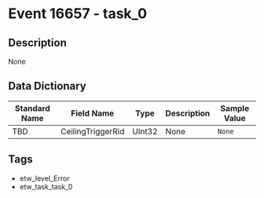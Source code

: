 # Event 16657 - task_0

## Description
None

## Data Dictionary
|Standard Name|Field Name|Type|Description|Sample Value|
|---|---|---|---|---|
|TBD|CeilingTriggerRid|UInt32|None|`None`|

## Tags
* etw_level_Error
* etw_task_task_0